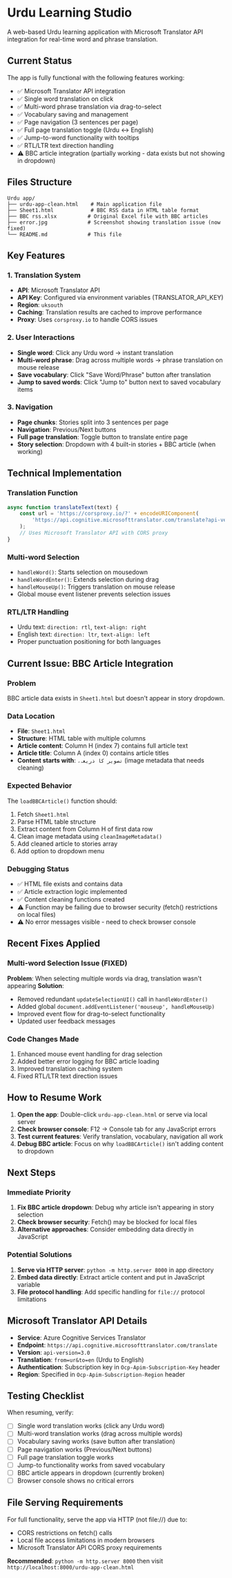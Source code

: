 # Urdu Learning Studio

A web-based Urdu learning application with Microsoft Translator API integration for real-time word and phrase translation.

## Current Status

The app is fully functional with the following features working:
- ✅ Microsoft Translator API integration
- ✅ Single word translation on click
- ✅ Multi-word phrase translation via drag-to-select
- ✅ Vocabulary saving and management
- ✅ Page navigation (3 sentences per page)
- ✅ Full page translation toggle (Urdu ↔ English)
- ✅ Jump-to-word functionality with tooltips
- ✅ RTL/LTR text direction handling
- ⚠️ BBC article integration (partially working - data exists but not showing in dropdown)

## Files Structure

```
Urdu app/
├── urdu-app-clean.html    # Main application file
├── Sheet1.html            # BBC RSS data in HTML table format  
├── BBC rss.xlsx          # Original Excel file with BBC articles
├── error.jpg             # Screenshot showing translation issue (now fixed)
└── README.md             # This file
```

## Key Features

### 1. Translation System
- **API**: Microsoft Translator API
- **API Key**: Configured via environment variables (TRANSLATOR_API_KEY)
- **Region**: `uksouth`
- **Caching**: Translation results are cached to improve performance
- **Proxy**: Uses `corsproxy.io` to handle CORS issues

### 2. User Interactions
- **Single word**: Click any Urdu word → instant translation
- **Multi-word phrase**: Drag across multiple words → phrase translation on mouse release
- **Save vocabulary**: Click "Save Word/Phrase" button after translation
- **Jump to saved words**: Click "Jump to" button next to saved vocabulary items

### 3. Navigation
- **Page chunks**: Stories split into 3 sentences per page
- **Navigation**: Previous/Next buttons
- **Full page translation**: Toggle button to translate entire page
- **Story selection**: Dropdown with 4 built-in stories + BBC article (when working)

## Technical Implementation

### Translation Function
```javascript
async function translateText(text) {
    const url = 'https://corsproxy.io/?' + encodeURIComponent(
        'https://api.cognitive.microsofttranslator.com/translate?api-version=3.0&from=ur&to=en'
    );
    // Uses Microsoft Translator API with CORS proxy
}
```

### Multi-word Selection
- `handleWord()`: Starts selection on mousedown
- `handleWordEnter()`: Extends selection during drag
- `handleMouseUp()`: Triggers translation on mouse release
- Global mouse event listener prevents selection issues

### RTL/LTR Handling
- Urdu text: `direction: rtl`, `text-align: right`
- English text: `direction: ltr`, `text-align: left`
- Proper punctuation positioning for both languages

## Current Issue: BBC Article Integration

### Problem
BBC article data exists in `Sheet1.html` but doesn't appear in story dropdown.

### Data Location
- **File**: `Sheet1.html` 
- **Structure**: HTML table with multiple columns
- **Article content**: Column H (index 7) contains full article text
- **Article title**: Column A (index 0) contains article titles
- **Content starts with**: `،تصویر کا ذریعہ` (image metadata that needs cleaning)

### Expected Behavior
The `loadBBCArticle()` function should:
1. Fetch `Sheet1.html`
2. Parse HTML table structure
3. Extract content from Column H of first data row
4. Clean image metadata using `cleanImageMetadata()`
5. Add cleaned article to stories array
6. Add option to dropdown menu

### Debugging Status
- ✅ HTML file exists and contains data
- ✅ Article extraction logic implemented
- ✅ Content cleaning functions created
- ⚠️ Function may be failing due to browser security (fetch() restrictions on local files)
- ⚠️ No error messages visible - need to check browser console

## Recent Fixes Applied

### Multi-word Selection Issue (FIXED)
**Problem**: When selecting multiple words via drag, translation wasn't appearing
**Solution**: 
- Removed redundant `updateSelectionUI()` call in `handleWordEnter()`
- Added global `document.addEventListener('mouseup', handleMouseUp)`
- Improved event flow for drag-to-select functionality
- Updated user feedback messages

### Code Changes Made
1. Enhanced mouse event handling for drag selection
2. Added better error logging for BBC article loading
3. Improved translation caching system
4. Fixed RTL/LTR text direction issues

## How to Resume Work

1. **Open the app**: Double-click `urdu-app-clean.html` or serve via local server
2. **Check browser console**: F12 → Console tab for any JavaScript errors
3. **Test current features**: Verify translation, vocabulary, navigation all work
4. **Debug BBC article**: Focus on why `loadBBCArticle()` isn't adding content to dropdown

## Next Steps

### Immediate Priority
1. **Fix BBC article dropdown**: Debug why article isn't appearing in story selection
2. **Check browser security**: Fetch() may be blocked for local files
3. **Alternative approaches**: Consider embedding data directly in JavaScript

### Potential Solutions
1. **Serve via HTTP server**: `python -m http.server 8000` in app directory
2. **Embed data directly**: Extract article content and put in JavaScript variable
3. **File protocol handling**: Add specific handling for `file://` protocol limitations

## Microsoft Translator API Details

- **Service**: Azure Cognitive Services Translator
- **Endpoint**: `https://api.cognitive.microsofttranslator.com/translate`
- **Version**: `api-version=3.0`
- **Translation**: `from=ur&to=en` (Urdu to English)
- **Authentication**: Subscription key in `Ocp-Apim-Subscription-Key` header
- **Region**: Specified in `Ocp-Apim-Subscription-Region` header

## Testing Checklist

When resuming, verify:
- [ ] Single word translation works (click any Urdu word)
- [ ] Multi-word translation works (drag across multiple words)
- [ ] Vocabulary saving works (save button after translation)
- [ ] Page navigation works (Previous/Next buttons)
- [ ] Full page translation toggle works
- [ ] Jump-to functionality works from saved vocabulary
- [ ] BBC article appears in dropdown (currently broken)
- [ ] Browser console shows no critical errors

## File Serving Requirements

For full functionality, serve the app via HTTP (not file://) due to:
- CORS restrictions on fetch() calls
- Local file access limitations in modern browsers
- Microsoft Translator API CORS proxy requirements

**Recommended**: `python -m http.server 8000` then visit `http://localhost:8000/urdu-app-clean.html`